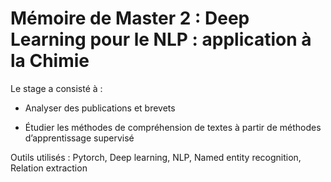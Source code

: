 # Mémoire de Master 2 : Deep Learning pour le NLP : application à la Chimie


Le stage a consisté à : 

 - Analyser des publications et brevets
 
 - Étudier les méthodes de compréhension de textes à partir de méthodes d’apprentissage supervisé

Outils utilisés : Pytorch, Deep learning, NLP, Named entity recognition, Relation extraction

